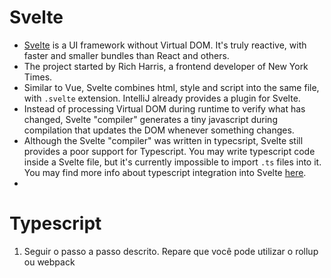 # Svelte

* [Svelte](https://svelte.dev/) is a UI framework without Virtual DOM. It's truly reactive, with faster and smaller bundles than React and others. 
* The project started by Rich Harris, a frontend developer of New York Times.  
* Similar to Vue, Svelte combines html, style and script into the same file, with `.svelte` extension. IntelliJ already provides a plugin for Svelte. 
* Instead of processing Virtual DOM during runtime to verify what has changed, Svelte "compiler" generates a tiny javascript during compilation that updates the DOM whenever something changes. 
* Although the Svelte "compiler" was written in typecsript, Svelte still provides a poor support for Typescript. You may write typescript code inside a Svelte file, but it's currently impossible to import `.ts` files into it. You may find more info about typescript integration into Svelte [here](https://dev.to/mhaecker/use-typescript-with-svelte-sapper-45n8).
* 



# Typescript

1. Seguir o passo a passo descrito. Repare que você pode utilizar o rollup ou webpack 

   